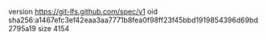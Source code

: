 version https://git-lfs.github.com/spec/v1
oid sha256:a1467efc3ef42eaa3aa7771b8fea0f98ff23f45bbd1919854396d69bd2795a19
size 4154
